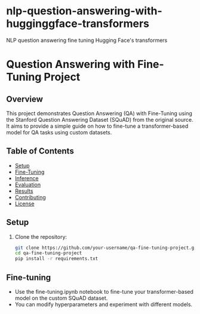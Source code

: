 # nlp-question-answering-with-hugginggface-transformers
NLP question answering fine tuning Hugging Face's transformers

# Question Answering with Fine-Tuning Project

## Overview

This project demonstrates Question Answering (QA) with Fine-Tuning using the Stanford Question Answering Dataset (SQuAD) from the original source. It aims to provide a simple guide on how to fine-tune a transformer-based model for QA tasks using custom datasets.

## Table of Contents

- [Setup](#setup)
- [Fine-Tuning](#fine-tuning)
- [Inference](#inference)
- [Evaluation](#evaluation)
- [Results](#results)
- [Contributing](#contributing)
- [License](#license)


## Setup

1. Clone the repository:

   ```bash
   git clone https://github.com/your-username/qa-fine-tuning-project.git
   cd qa-fine-tuning-project
   pip install -r requirements.txt
   ```

## Fine-tuning

- Use the fine-tuning.ipynb notebook to fine-tune your transformer-based model on the custom SQuAD dataset.
- You can modify hyperparameters and experiment with different models.



